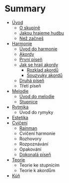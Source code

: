 # Summary

* [Úvod](uvod.md)
  * [O skupině](README.md)
  * [Jakou hrajeme hudbu](chapter1.md)
  * [Než začneš](eee.md)
* [Harmonie](harmonie.md)
  * [Úvod do harmonie](harmonie/uvod-do-harmonie.md)
  * [Akordy](harmonie/akordovy-system.md)
  * [První píseň](harmonie/prvni-pisen.md)
  * [Jak se hrají akordy](harmonie/jak-se-hraji-akordy.md)
    * [Rozklad akordů](harmonie/jak-se-hraji-akordy/rozklad-akordu.md)
    * [Souzvuky akordů](harmonie/jak-se-hraji-akordy/souzvuky-akordu.md)
  * [Druhá píseň](harmonie/druha-pisen.md)
  * Třetí píseň
* [Melodie](melodie.md)
  * [Úvod do melodie](melodie/uvod-do-melodie.md)
  * [Stupnice](melodie/stupnice.md)
* [Rytmika](rytmika.md)
  * Úvod do rymyky
* [Estetika](estetika.md)
* [Cvičení](cviceni.md)
  * [Rainman](cviceni/rain-men.md)
  * Cvičení harmonie
  * Rozhovory
  * Rozpoznávání
  * Opakování
  * [Dokonalá píseň](cviceni/dokonaly-kruh.md)
* [Teorie](teorie.md)
  * Teorie ke stupnicím
  * Teorie k akordům
* [Kúň](kun.md)

